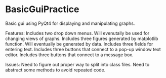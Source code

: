 # BasicGuiPractice

Basic gui using PyQt4 for displaying and manipulating graphs.

Features:
  Includes two drop down menus.
      Will evenutally be used for changing views of graphs.
  Includes three figures generated by matplotlib function.
      Will eventually be generated by data.
  Includes three fields for entering text.
  Includes three buttons that connect to a pop-up window text editor.
  Includes three buttons that connect to a message box.
  
Issues:
  Need to figure out proper way to split into class files.
  Need to abstract some methods to avoid repeated code.
